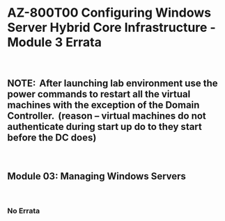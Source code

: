 # AZ-800T00 Configuring Windows Server Hybrid Core Infrastructure - Module 3 Errata
<br>

## NOTE:  After launching lab environment use the power commands to restart all the virtual machines with the exception of the Domain Controller.  (reason – virtual machines do not authenticate during start up do to they start before the DC does)  
<br>

## Module 03:  Managing Windows Servers 
<br>

### No Errata 

